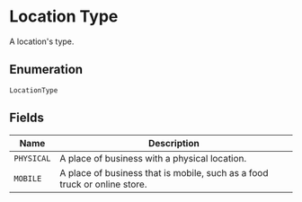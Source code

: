 
# Location Type

A location's type.

## Enumeration

`LocationType`

## Fields

| Name | Description |
|  --- | --- |
| `PHYSICAL` | A place of business with a physical location. |
| `MOBILE` | A place of business that is mobile, such as a food truck or online store. |


